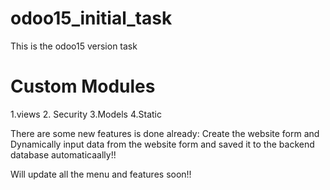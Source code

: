 # odoo15_initial_task
This is the odoo15 version task 

# Custom Modules
1.views
2. Security
3.Models
4.Static


There are some new features is done already:
Create the website form and
Dynamically input data from the website form and saved it to the backend database automaticaally!!

Will update all the menu and features soon!!
